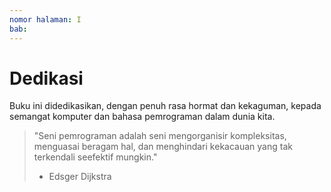 ```yaml
---
nomor halaman: I
bab:
---
```


# Dedikasi

Buku ini didedikasikan, dengan penuh rasa hormat dan kekaguman, kepada semangat komputer dan bahasa pemrograman dalam dunia kita.

> "Seni pemrograman adalah seni mengorganisir kompleksitas, menguasai beragam hal, dan menghindari kekacauan yang tak terkendali seefektif mungkin."
>
> - Edsger Dijkstra
